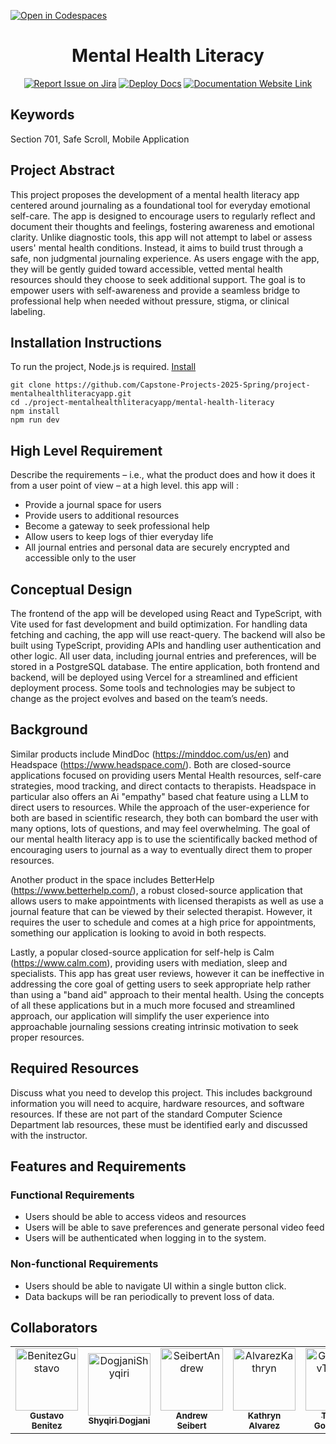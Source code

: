 [![Open in Codespaces](https://classroom.github.com/assets/launch-codespace-2972f46106e565e64193e422d61a12cf1da4916b45550586e14ef0a7c637dd04.svg)](https://classroom.github.com/open-in-codespaces?assignment_repo_id=19548116)
<div align="center">

# Mental Health Literacy
[![Report Issue on Jira](https://img.shields.io/badge/Report%20Issues-Jira-0052CC?style=flat&logo=jira-software)](https://temple-cis-projects-in-cs.atlassian.net/jira/software/c/projects/DT/issues)
[![Deploy Docs](https://github.com/ApplebaumIan/tu-cis-4398-docs-template/actions/workflows/deploy.yml/badge.svg)](https://github.com/ApplebaumIan/tu-cis-4398-docs-template/actions/workflows/deploy.yml)
[![Documentation Website Link](https://img.shields.io/badge/-Documentation%20Website-brightgreen)](https://applebaumian.github.io/tu-cis-4398-docs-template/)


</div>


## Keywords

Section 701, Safe Scroll, Mobile Application

## Project Abstract

This project proposes the development of a mental health literacy app centered around journaling as a foundational tool for everyday emotional self-care. The app is designed to encourage users to regularly reflect and document their thoughts and feelings, fostering awareness and emotional clarity. Unlike diagnostic tools, this app will not attempt to label or assess users' mental health conditions. Instead, it aims to build trust through a safe, non judgmental journaling experience. As users engage with the app, they will be gently guided toward accessible, vetted mental health resources should they choose to seek additional support. The goal is to empower users with self-awareness and provide a seamless bridge to professional help when needed without pressure, stigma, or clinical labeling.

## Installation Instructions
To run the project, Node.js is required. [Install](https://nodejs.org/en)
```
git clone https://github.com/Capstone-Projects-2025-Spring/project-mentalhealthliteracyapp.git
cd ./project-mentalhealthliteracyapp/mental-health-literacy
npm install
npm run dev
```

## High Level Requirement

Describe the requirements – i.e., what the product does and how it does it from a user point of view – at a high level.
this app will :
- Provide a journal space for users
- Provide users to additional resources
- Become a gateway to seek professional help
- Allow users to keep logs of thier everyday life
- All journal entries and personal data are securely encrypted and accessible only to the user


## Conceptual Design

The frontend of the app will be developed using React and TypeScript, with Vite used for fast development and build optimization. For handling data fetching and caching, the app will use react-query. The backend will also be built using TypeScript, providing APIs and handling user authentication and other logic. All user data, including journal entries and preferences, will be stored in a PostgreSQL database. The entire application, both frontend and backend, will be deployed using Vercel for a streamlined and efficient deployment process. Some tools and technologies may be subject to change as the project evolves and based on the team’s needs.

## Background

Similar products include MindDoc (https://minddoc.com/us/en) and Headspace (https://www.headspace.com/). Both are closed-source applications focused on providing users Mental Health resources, self-care strategies, mood tracking, and direct contacts to therapists. Headspace in particular also offers an Ai "empathy" based chat feature using a LLM to direct users to resources. While the approach of the user-experience for both are based in scientific research, they both can bombard the user with many options, lots of questions, and may feel overwhelming. The goal of our mental health literacy app is to use the scientifically backed method of encouraging users to journal as a way to eventually direct them to proper resources. 

Another product in the space includes BetterHelp (https://www.betterhelp.com/), a robust closed-source application that allows users to make appointments with licensed therapists as well as use a journal feature that can be viewed by their selected therapist. However, it requires the user to schedule and comes at a high price for appointments, something our application is looking to avoid in both respects. 

Lastly, a popular closed-source application for self-help is Calm (https://www.calm.com), providing users with mediation, sleep and specialists. This app has great user reviews, however it can be ineffective in addressing the core goal of getting users to seek appropriate help rather than using a "band aid" approach to their mental health. Using the concepts of all these applications but in a much more focused and streamlined approach, our application will simplify the user experience into approachable journaling sessions creating intrinsic motivation to seek proper resources. 

## Required Resources

Discuss what you need to develop this project. This includes background information you will need to acquire, hardware resources, and software resources. If these are not part of the standard Computer Science Department lab resources, these must be identified early and discussed with the instructor.

## Features and Requirements
### Functional Requirements
- Users should be able to access videos and resources
- Users will be able to save preferences and generate personal video feed
- Users will be authenticated when logging in to the system.

### Non-functional Requirements
- Users should be able to navigate UI within a single button click.
- Data backups will be ran periodically to prevent loss of data.

## Collaborators

[//]: # ( readme: collaborators -start )
<table>
<tr>
    <td align="center">
        <a href="https://github.com/GustavoBenitez1">
            <img src="https://avatars.githubusercontent.com/u/157192634?v=4" width="100;" alt="BenitezGustavo"/>
            <br />
            <sub><b>Gustavo Benitez</b></sub>
        </a>
    </td>
    <td align="center">
        <a href="https://github.com/Shyke50">
            <img src="https://avatars.githubusercontent.com/u/97984098?v=4" width="100;" alt="DogjaniShyqiri"/>
            <br />
            <sub><b>Shyqiri Dogjani</b></sub>
        </a>
    </td>
    <td align="center">
        <a href="https://github.com/andrew-seibert">
            <img src="https://avatars.githubusercontent.com/u/123014837?s=96&v=4" width="100;" alt="SeibertAndrew"/>
            <br />
            <sub><b>Andrew Seibert</b></sub>
        </a>
    </td>
    <td align="center">
        <a href="https://github.com/kathrynalvarez">
            <img src="https://avatars.githubusercontent.com/u/179744643?v=4" width="100;" alt="AlvarezKathryn"/>
            <br />
            <sub><b>Kathryn Alvarez</b></sub>
        </a>
    </td>
    <td align="center">
        <a href="https://github.com/Timofei-Gomziakov-TU">
            <img src="https://avatars.githubusercontent.com/u/9451941?v=4" width="100;" alt="GomziakovTimofei"/>
            <br />
            <sub><b>Timofei Gomziakov</b></sub>
        </a>
    </td>
    <td align="center">
        <a href="https://github.com/tuq69747">
            <img src="https://avatars.githubusercontent.com/u/179741451?v=4" width="100;" alt="LernerLana"/>
            <br />
            <sub><b>Lana Lerner</b></sub>
        </a>
    </td></tr>
</table>

[//]: # ( readme: collaborators -end )
